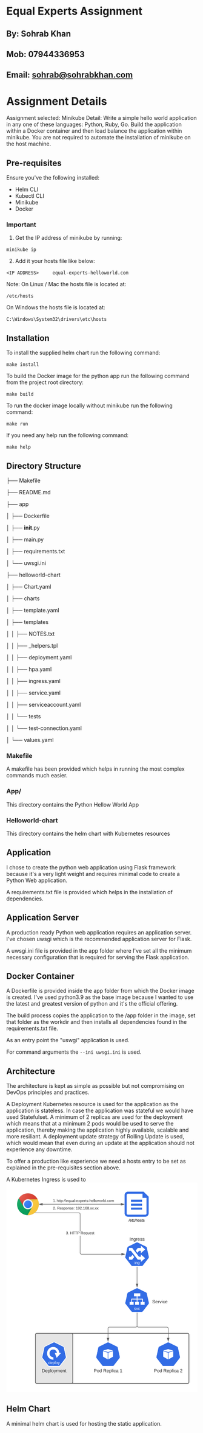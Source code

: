 # Equal Experts Assignment

## By: Sohrab Khan
## Mob: 07944336953
## Email: sohrab@sohrabkhan.com


# Assignment Details
Assignment selected: Minikube
Detail:
Write a simple hello world application in any one of these languages: Python, Ruby, Go. Build the application within a Docker container and then load balance the application within minikube. You are not required to automate the installation of minikube on the host machine.

## Pre-requisites
Ensure you've the following installed:
* Helm CLI
* Kubectl CLI
* Minikube
* Docker

### Important
1. Get the IP address of minikube by running:
```
minikube ip
```

2. Add it your hosts file like below:
```
<IP ADDRESS>     equal-experts-helloworld.com
```

Note:
On Linux / Mac the hosts file is located at:
```
/etc/hosts
```

On Windows the hosts file is located at:
```
C:\Windows\System32\drivers\etc\hosts
```

## Installation
To install the supplied helm chart run the following command:
```
make install
```

To build the Docker image for the python app run the following command from the project root directory:
```
make build
```

To run the docker image locally without minikube run the following command:
```
make run
```

If you need any help run the following command:

```
make help
```

## Directory Structure
├── Makefile

├── README.md

├── app

│   ├── Dockerfile

│   ├── __init__.py

│   ├── main.py

│   ├── requirements.txt

│   └── uwsgi.ini

├── helloworld-chart

│   ├── Chart.yaml

│   ├── charts

│   ├── template.yaml

│   ├── templates

│   │   ├── NOTES.txt

│   │   ├── _helpers.tpl

│   │   ├── deployment.yaml

│   │   ├── hpa.yaml

│   │   ├── ingress.yaml

│   │   ├── service.yaml

│   │   ├── serviceaccount.yaml

│   │   └── tests

│   │       └── test-connection.yaml

│   └── values.yaml

### Makefile
A makefile has been provided which helps in running the most complex commands much easier.

### App/
This directory contains the Python Hellow World App

### Helloworld-chart
This directory contains the helm chart with Kubernetes resources


## Application
I chose to create the python web application using Flask framework because it's a very light weight and requires minimal
code to create a Python Web application.

A requirements.txt file is provided which helps in the installation of dependencies.

## Application Server
A production ready Python web application requires an application server. I've chosen uwsgi which is the recommended 
application server for Flask.

A uwsgi.ini file is provided in the app folder where I've set all the minimum necessary configuration that is required 
for serving the Flask application. 

## Docker Container
A Dockerfile is provided inside the app folder from which the Docker image is created. I've used python3.9 as the base 
image because I wanted to use the latest and greatest version of python and it's the official offering.

The build process copies the application to the /app folder in the image, set that folder as the workdir and then 
installs all dependencies found in the requirements.txt file.

As an entry point the "uswgi" application is used. 

For command arguments the `--ini uwsgi.ini` is used.


## Architecture
The architecture is kept as simple as possible but not compromising on DevOps principles and practices.

A Deployment Kubernetes resource is used for the application as the application is stateless. In case the application
was stateful we would have used Statefulset. A minimum of 2 replicas are used for the deployment which means that at a 
minimum 2 pods would be used to serve the application, thereby making the application highly available, scalable and 
more resiliant. A deployment update strategy of Rolling Update is used, which would mean that even during an update at 
the application should not experience any downtime.

To offer a production like experience we need a hosts entry to be set as explained in the pre-requisites section above.

A Kubernetes Ingress is used to 
![alt text](architecture.png)

## Helm Chart
A minimal helm chart is used for hosting the static application.  
